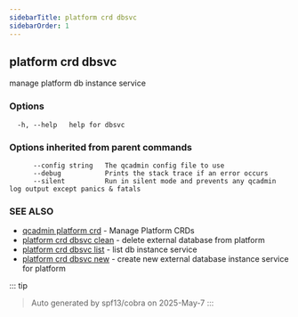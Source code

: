 ```yaml
---
sidebarTitle: platform crd dbsvc
sidebarOrder: 1
---
```


## platform crd dbsvc

manage platform db instance service

### Options

```
  -h, --help   help for dbsvc
```

### Options inherited from parent commands

```
      --config string   The qcadmin config file to use
      --debug           Prints the stack trace if an error occurs
      --silent          Run in silent mode and prevents any qcadmin log output except panics & fatals
```

### SEE ALSO

* [qcadmin platform crd](platform_crd.md)	 - Manage Platform CRDs
* [platform crd dbsvc clean](platform_crd_dbsvc_clean.md)	 - delete external database from platform
* [platform crd dbsvc list](platform_crd_dbsvc_list.md)	 - list db instance service
* [platform crd dbsvc new](platform_crd_dbsvc_new.md)	 - create new external database instance service for platform

::: tip
>Auto generated by spf13/cobra on 2025-May-7
:::